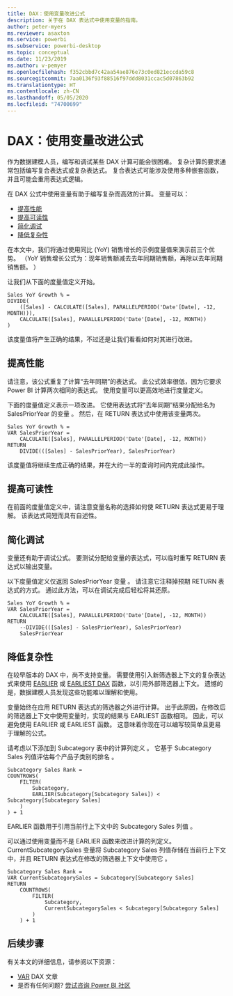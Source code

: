 ```yaml
---
title: DAX：使用变量改进公式
description: 关于在 DAX 表达式中使用变量的指南。
author: peter-myers
ms.reviewer: asaxton
ms.service: powerbi
ms.subservice: powerbi-desktop
ms.topic: conceptual
ms.date: 11/23/2019
ms.author: v-pemyer
ms.openlocfilehash: f352cbbd7c42aa54ae876e73c0ed821eccda59c8
ms.sourcegitcommit: 7aa0136f93f88516f97ddd8031ccac5d07863b92
ms.translationtype: HT
ms.contentlocale: zh-CN
ms.lasthandoff: 05/05/2020
ms.locfileid: "74700699"
---
```

# <a name="dax-use-variables-to-improve-your-formulas"></a>DAX：使用变量改进公式

作为数据建模人员，编写和调试某些 DAX 计算可能会很困难。 复杂计算的要求通常包括编写复合表达式或复杂表达式。 复合表达式可能涉及使用多种嵌套函数，并且可能会重用表达式逻辑。

在 DAX 公式中使用变量有助于编写复杂而高效的计算。 变量可以：

- [提高性能](#improve-performance)
- [提高可读性](#improve-readability)
- [简化调试](#simplify-debugging)
- [降低复杂性](#reduce-complexity)

在本文中，我们将通过使用同比 (YoY) 销售增长的示例度量值来演示前三个优势。 （YoY 销售增长公式为：现年销售额减去去年同期销售额，再除以去年同期销售额。  ）

让我们从下面的度量值定义开始。

```dax
Sales YoY Growth % =
DIVIDE(
    ([Sales] - CALCULATE([Sales], PARALLELPERIOD('Date'[Date], -12, MONTH))),
    CALCULATE([Sales], PARALLELPERIOD('Date'[Date], -12, MONTH))
)
```

该度量值将产生正确的结果，不过还是让我们看看如何对其进行改进。

## <a name="improve-performance"></a>提高性能

请注意，该公式重复了计算“去年同期”的表达式。 此公式效率很低，因为它要求 Power BI 计算两次相同的表达式。 使用变量可以更高效地进行度量定义。

下面的度量值定义表示一项改进。 它使用表达式将“去年同期”结果分配给名为 SalesPriorYear 的变量  。 然后，在 RETURN 表达式中使用该变量两次。

```dax
Sales YoY Growth % =
VAR SalesPriorYear =
    CALCULATE([Sales], PARALLELPERIOD('Date'[Date], -12, MONTH))
RETURN
    DIVIDE(([Sales] - SalesPriorYear), SalesPriorYear)
```

该度量值将继续生成正确的结果，并在大约一半的查询时间内完成此操作。

## <a name="improve-readability"></a>提高可读性

在前面的度量值定义中，请注意变量名称的选择如何使 RETURN 表达式更易于理解。 该表达式简短而具有自述性。

## <a name="simplify-debugging"></a>简化调试

变量还有助于调试公式。 要测试分配给变量的表达式，可以临时重写 RETURN 表达式以输出变量。

以下度量值定义仅返回 SalesPriorYear 变量  。 请注意它注释掉预期 RETURN 表达式的方式。 通过此方法，可以在调试完成后轻松将其还原。

```dax
Sales YoY Growth % =
VAR SalesPriorYear =
    CALCULATE([Sales], PARALLELPERIOD('Date'[Date], -12, MONTH))
RETURN
    --DIVIDE(([Sales] - SalesPriorYear), SalesPriorYear)
    SalesPriorYear
```

## <a name="reduce-complexity"></a>降低复杂性

在较早版本的 DAX 中，尚不支持变量。 需要使用引入新筛选器上下文的复杂表达式来使用 [EARLIER](/dax/earlier-function-dax) 或 [EARLIEST DAX](/dax/earliest-function-dax) 函数，以引用外部筛选器上下文。 遗憾的是，数据建模人员发现这些功能难以理解和使用。

变量始终在应用 RETURN 表达式的筛选器之外进行计算。 出于此原因，在修改后的筛选器上下文中使用变量时，实现的结果与 EARLIEST 函数相同。 因此，可以避免使用 EARLIER 或 EARLIEST 函数。 这意味着你现在可以编写较简单且更易于理解的公式。

请考虑以下添加到 Subcategory 表中的计算列定义  。 它基于 Subcategory Sales 列值评估每个产品子类别的排名  。

```dax
Subcategory Sales Rank =
COUNTROWS(
    FILTER(
        Subcategory,
        EARLIER(Subcategory[Subcategory Sales]) < Subcategory[Subcategory Sales]
    )
) + 1
```

EARLIER 函数用于引用当前行上下文中的 Subcategory Sales 列值   。

可以通过使用变量而不是 EARLIER 函数来改进计算的列定义。 CurrentSubcategorySales 变量将 Subcategory Sales 列值存储在当前行上下文中，并且 RETURN 表达式在修改的筛选器上下文中使用它    。

```dax
Subcategory Sales Rank =
VAR CurrentSubcategorySales = Subcategory[Subcategory Sales]
RETURN
    COUNTROWS(
        FILTER(
            Subcategory,
            CurrentSubcategorySales < Subcategory[Subcategory Sales]
        )
    ) + 1
```

## <a name="next-steps"></a>后续步骤

有关本文的详细信息，请参阅以下资源：

- [VAR](/dax/var-dax) DAX 文章
- 是否有任何问题? [尝试咨询 Power BI 社区](https://community.powerbi.com/)
